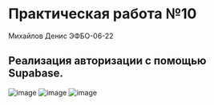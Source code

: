 # Практическая работа №10
Михайлов Денис ЭФБО-06-22

## Реализация авторизации с помощью Supabase.

![image](https://github.com/user-attachments/assets/6a2f5fa0-2bc8-47e8-aff3-52779a2fc1ed)
![image](https://github.com/user-attachments/assets/ede00a0d-5dca-4061-abbb-01d8882f11c8)
![image](https://github.com/user-attachments/assets/640df194-b9f5-4709-a8cb-81914d3c8b64)
